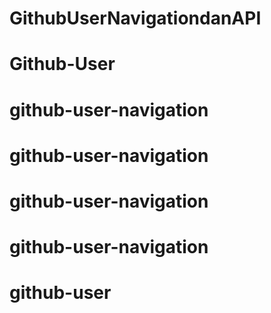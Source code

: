 # GithubUserNavigationdanAPI
# Github-User
# github-user-navigation
# github-user-navigation
# github-user-navigation
# github-user-navigation
# github-user
